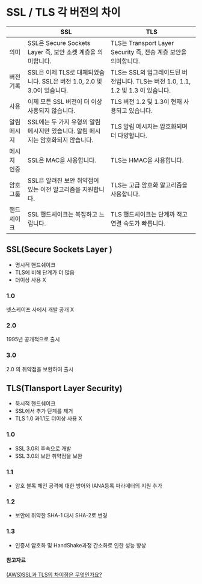 # SSL / TLS 각 버전의 차이

||SSL|TLS|
|---|---|---|
|의미|SSL은 Secure Sockets Layer 즉, 보안 소켓 계층을 의미합니다.|TLS는 Transport Layer Security 즉, 전송 계층 보안을 의미합니다.|
|버전 기록|SSL은 이제 TLS로 대체되었습니다. SSL은 버전 1.0, 2.0 및 3.0이 있습니다.|TLS는 SSL의 업그레이드된 버전입니다. TLS는 버전 1.0, 1.1, 1.2 및 1.3 이 있습니다.|
|사용|이제 모든 SSL 버전이 더 이상 사용되지 않습니다.|TLS 버전 1.2 및 1.3이 현재 사용되고 있습니다.|
|알림 메시지|SSL에는 두 가지 유형의 알림 메시지만 있습니다. 알림 메시지는 암호화되지 않습니다.|TLS 알림 메시지는 암호화되며 더 다양합니다.|
|메시지 인증|SSL은 MAC을 사용합니다.|TLS는 HMAC을 사용합니다.|
|암호 그룹|SSL은 알려진 보안 취약점이 있는 이전 알고리즘을 지원합니다.|TLS는 고급 암호화 알고리즘을 사용합니다.|
|핸드셰이크|SSL 핸드셰이크는 복잡하고 느립니다.|TLS 핸드셰이크는 단계까 적고 연결 속도가 빠릅니다.

## SSL(Secure Sockets Layer )
- 명시적 핸드쉐이크
- TLS에 비해 단계가 더 많음
- 더이상 사용 X
### 1.0
넷스케이프 사에서 개발 공개 X

### 2.0
1995년 공개적으로 출시

### 3.0
2.0 의 취약점을 보완하여 출시

## TLS(Tlansport Layer Security)
- 묵시적 핸드쉐이크
- SSL에서 추가 단계를 제거
- TLS 1.0 과1.1도 더이상 사용 X
### 1.0
- SSL 3.0의 후속으로 개발
- SSL 3.0의 보안 취약점을 보완

### 1.1
- 암호 블록 체인 공격에 대한 방어와 IANA등록 파라메터의 지원 추가

### 1.2
- 보안에 취약한 SHA-1 대시 SHA-2로 변경

### 1.3
- 인증서 암호화 및 HandShake과정 간소화로 인한 성능 향상


#### 참고자료
[(AWS)SSL과 TLS의 차이점은 무엇인가요?](https://aws.amazon.com/ko/compare/the-difference-between-ssl-and-tls/)